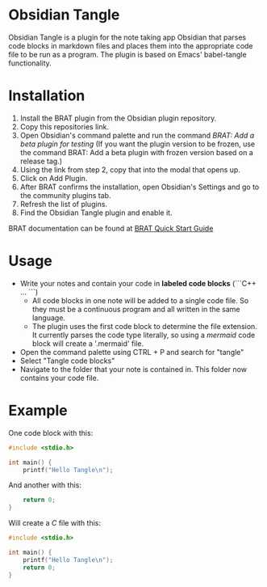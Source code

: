 # Obsidian Tangle

Obsidian Tangle is a plugin for the note taking app Obsidian that parses code blocks in markdown files and places them into the appropriate code file to be run as a program. The plugin is based on Emacs' babel-tangle functionality.


# Installation

1. Install the BRAT plugin from the Obsidian plugin repository.
2. Copy this repositories link.
3. Open Obsidian's command palette and run the command _BRAT: Add a beta plugin for testing_ (If you want the plugin version to be frozen, use the command BRAT: Add a beta plugin with frozen version based on a release tag.)
4. Using the link from step 2, copy that into the modal that opens up.
5. Click on Add Plugin.
6. After BRAT confirms the installation, open Obsidian's Settings and go to the community plugins tab.
7. Refresh the list of plugins.
8. Find the Obsidian Tangle plugin and enable it.

BRAT documentation can be found at [BRAT Quick Start Guide](https://tfthacker.com/brat-quick-guide)

# Usage

- Write your notes and contain your code in __labeled code blocks__ (\`\`\`C++ ... \`\`\`)
	- All code blocks in one note will be added to a single code file. So they must be a continuous program and all written in the same language.
	- The plugin uses the first code block to determine the file extension. It currently parses the code type literally, so using a _mermaid_ code block will create a '.mermaid' file.
- Open the command palette using CTRL + P and search for "tangle"
- Select "Tangle code blocks"
- Navigate to the folder that your note is contained in. This folder now contains your code file.

# Example

One code block with this:
```C
#include <stdio.h>

int main() {
	printf("Hello Tangle\n");
```
And another with this:
```C
	return 0;
}
```
Will create a _C_ file with this:
```C
#include <stdio.h>

int main() {
	printf("Hello Tangle\n");
	return 0;
}
```